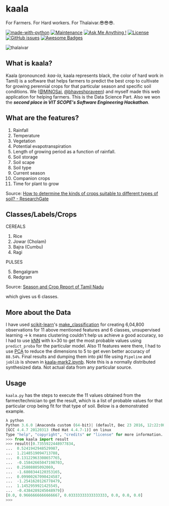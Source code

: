 # kaala
For Farmers. For Hard workers. For Thalaivar.😎😎😎.

[![made-with-python](https://img.shields.io/badge/Made%20with-Python-1f425f.svg)](https://www.python.org/)
[![Maintenance](https://img.shields.io/badge/Maintained%3F-yes-green.svg)](https://github.com/greed2411/ASF/commits/master)
[![Ask Me Anything !](https://img.shields.io/badge/Ask%20me-anything-1abc9c.svg)](https://github.com/greed2411)
[![License](https://img.shields.io/badge/License-Apache%202.0-blue.svg)](https://opensource.org/licenses/Apache-2.0)
[![GitHub issues](https://img.shields.io/github/issues/greed2411/kaala.svg)](https://github.com/greed2411/ASF/issues)
[![Awesome Badges](https://img.shields.io/badge/badges-awesome-green.svg)](https://github.com/greed2411/badges)

![thalaivar](http://www.filmcompanion.in/wp-content/uploads/2018/03/FC_Kaala_teaser_lead_3.jpg)

## What is kaala?
Kaala (pronounced: *kaa-la*, kaala represents black, the color of hard work in Tamil) is a software that helps farmers to predict the best crop to cultivate for growing perennial crops for that particular season and specific soil conditions. We ([@MINOSai](https://github.com/MINOSai), [@bhaveshpraveen](https://github.com/bhaveshpraveen)) and myself made this web application for helping farmers. This is the Data Science Part. Also we won the ***second place in VIT SCOPE's Software Engineering Hackathon***.



## What are the features?


1. Rainfall
2. Temperature
3. Vegetation
4. Potential evapotranspiration
5. Length of growing period as a function of rainfall.
6. Soil storage
7. Soil scape
8. Soil type 
9. Current season 
10. Companion crops 
11. Time for plant to grow

Source: [How to determine the kinds of crops suitable to different types of soil? - ResearchGate](https://www.researchgate.net/post/How_to_determine_the_kinds_of_crops_suitable_to_different_types_of_soil)

## Classes/Labels/Crops

CEREALS

1. 	Rice 	
2. 	Jowar (Cholam) 	
3. 	Bajra (Cumbu) 	
4. 	Ragi 	

PULSES

5. 	Bengalgram 	
6. 	Redgram 	

Source: [Season and Crop Report of Tamil Nadu](http://www.tn.gov.in/crop/AreaProduction.htm)

which gives us 6 classes.

## More about the Data

I have used [scikit-learn](http://scikit-learn.org/stable/)'s [make_classification](http://scikit-learn.org/stable/modules/generated/sklearn.datasets.make_classification.html) for creating 6,04,800 observations for 11 above mentioned features and 6 classes, unsupervised learning -> k means clustering couldn't help us achieve a good accuracy, so I had to use [kNN](http://scikit-learn.org/stable/modules/generated/sklearn.neighbors.KNeighborsClassifier.html) with k=30 to get the most probable values using `predict_proba` for the particular model. Also 11 features were there, I had to use [PCA](http://scikit-learn.org/stable/modules/generated/sklearn.decomposition.PCA.html) to reduce the dimensions to 5 to get even better accuracy of `88.54%`. Final results and dumping them into pkl file using `Pipeline` and `joblib` is shown in [kaala-mark2.ipynb](https://github.com/greed2411/kaala/blob/master/kaala-mark2.ipynb). Note this is a normally distributed synthesized data. Not actual data from any particular source.

## Usage

`kaala.py` has the steps to execute the 11 values obtained from the farmer/technician to get the result, which is a list of probable values for that particular crop being fit for that type of soil.
Below is a demonstrated example.

```python
λ python
Python 3.6.0 |Anaconda custom (64-bit)| (default, Dec 23 2016, 12:22:00) 
[GCC 4.4.7 20120313 (Red Hat 4.4.7-1)] on linux
Type "help", "copyright", "credits" or "license" for more information.
>>> from kaala import result
>>> result([0.7355922448977834,
...  0.5241942948529987,
...  1.2148519094713788,
...  0.13122963308657765,
...  -0.15842665047198703,
...  0.25808805092069,
...  -1.6808344120353165,
...  0.09900267090424587,
...  -1.2541620126778479,
...  1.1452959921425545,
...  -0.4384289245048979])
[0.0, 0.9666666666666667, 0.03333333333333333, 0.0, 0.0, 0.0]
>>> 
